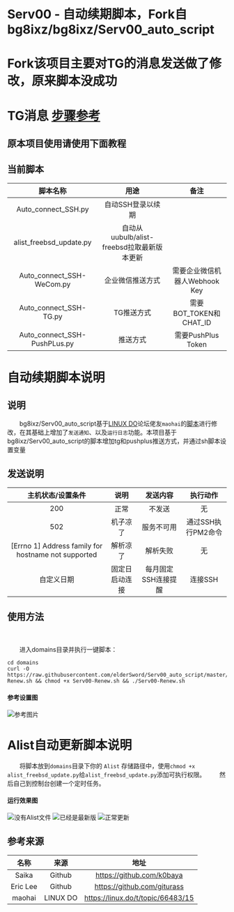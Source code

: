 # Serv00 - 自动续期脚本，Fork自bg8ixz/bg8ixz/Serv00_auto_script
# Fork该项目主要对TG的消息发送做了修改，原来脚本没成功

# TG消息 [步骤参考](https://blog.mado.us.kg/post/Serv00-jian-kong-bao-huo-%EF%BC%8C-fa-song-tong-zhi-dao-telegram.html)


## 原本项目使用请使用下面教程



## 当前脚本
|  脚本名称 |  用途 |备注 |
| :------------: | :------------: | :------------: |
|Auto_connect_SSH.py|自动SSH登录以续期||
|alist_freebsd_update.py|自动从uubulb/alist-freebsd拉取最新版本更新||
|Auto_connect_SSH-WeCom.py|企业微信推送方式|需要企业微信机器人Webhook Key
|Auto_connect_SSH-TG.py|TG推送方式|需要BOT_TOKEN和CHAT_ID
|Auto_connect_SSH-PushPLus.py|推送方式|需要PushPlus Token

# 自动续期脚本说明
## 说明
　　bg8ixz/Serv00_auto_script基于[LINUX DO](https://linux.do)论坛佬友`maohai`的[脚本](https://linux.do/t/topic/66483/15)进行修改，在其基础上增加了`发送通知`、以及`运行日志`功能。本项目基于bg8ixz/Serv00_auto_script的脚本增加tg和pushplus推送方式，并通过sh脚本设置变量


## 发送说明
|  主机状态/设置条件 |  说明 |发送内容 |执行动作 |
| :------------: | :------------: | :------------: | :------------: |
|  200 |  正常 |不发送|无|
|   502|  机子凉了 |服务不可用|通过SSH执行PM2命令|
|   [Errno 1] Address family for hostname not supported| 解析凉了  |解析失败|无|
|  自定义日期 |  固定日启动连接 |每月固定SSH连接提醒|连接SSH|

## 使用方法
　　  
  
　　进入domains目录并执行一键脚本：
```shell
cd domains
curl -O https://raw.githubusercontent.com/elderSword/Serv00_auto_script/master/Serv00-Renew.sh && chmod +x Serv00-Renew.sh && ./Serv00-Renew.sh

```
#### 参考设置图
![参考图片](https://cdn.linux.do/uploads/default/optimized/3X/f/6/f6516994395858a19637f5acf5baeecec96ea3fa_2_690x445.png)

# Alist自动更新脚本说明
　　将脚本放到`domains`目录下你的 `Alist` 存储路径中，使用`chmod +x alist_freebsd_update.py`给`alist_freebsd_update.py`添加可执行权限。 
　　然后自己到控制台创建一个定时任务。
#### 运行效果图
  ![没有Alist文件](https://cdn.linux.do/uploads/default/original/3X/1/f/1f5b378d086d1935cfaf3927c9fc6c33d531eeb7.jpeg)
  ![已经是最新版](https://cdn.linux.do/uploads/default/original/3X/e/7/e72105ffe5f1ee572cca2ded4138472241553bdb.jpeg)
  ![正常更新](https://cdn.linux.do/uploads/default/original/3X/f/5/f58f94d755825005eae30df9dce0ad1f0b661f43.jpeg)
  
## 参考来源
|  名称 |来源|地址|
| :------------: | :------------: | :------------: |
|Saika|Github|https://github.com/k0baya|
|Eric Lee|Github|https://github.com/giturass|
|maohai|LINUX DO|https://linux.do/t/topic/66483/15|
